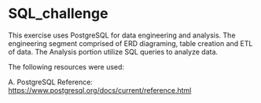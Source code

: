 # SQL_challenge

This exercise uses PostgreSQL for data engineering and analysis. The engineering segment comprised of ERD diagraming, table creation and ETL of data. The Analysis portion utilize SQL queries to analyze data. 

The following resources were used: 


A. PostgreSQL Reference: https://www.postgresql.org/docs/current/reference.html

